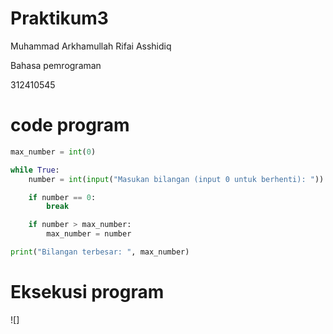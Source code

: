 # Praktikum3

Muhammad Arkhamullah Rifai Asshidiq

Bahasa pemrograman

312410545

# code program
```python
max_number = int(0)

while True:
    number = int(input("Masukan bilangan (input 0 untuk berhenti): "))

    if number == 0:
        break

    if number > max_number:
        max_number = number

print("Bilangan terbesar: ", max_number)

```
# Eksekusi program
![]

